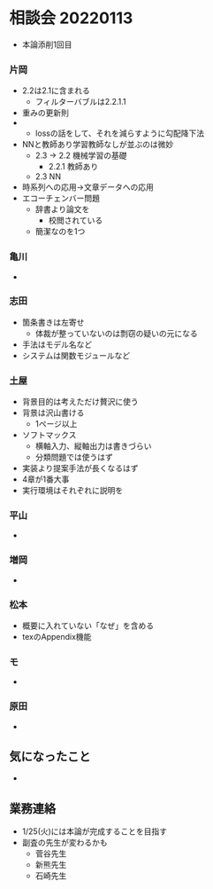 <!-- tex script for md -->
<script type="text/javascript" async src="https://cdnjs.cloudflare.com/ajax/libs/mathjax/2.7.7/MathJax.js?config=TeX-MML-AM_CHTML">
</script>
<script type="text/x-mathjax-config">
 MathJax.Hub.Config({
 tex2jax: {
 inlineMath: [['$', '$'] ],
 displayMath: [ ['$$','$$'], ["\\[","\\]"] ]
 }
 });
</script>

# 相談会 20220113
- 本論添削1回目

### 片岡
- 2.2は2.1に含まれる
    - フィルターバブルは2.2.1.1
- 重みの更新則
-           
    - lossの話をして、それを減らすように勾配降下法
- NNと教師あり学習教師なしが並ぶのは微妙
    - 2.3 -> 2.2 機械学習の基礎
        - 2.2.1 教師あり
    - 2.3 NN
- 時系列への応用->文章データへの応用
- エコーチェンバー問題
    - 辞書より論文を
        - 校閲されている
    - 簡潔なのを1つ

### 亀川
- 

### 志田
- 箇条書きは左寄せ
    - 体裁が整っていないのは剽窃の疑いの元になる
- 手法はモデル名など
- システムは関数モジュールなど

### 土屋
- 背景目的は考えただけ贅沢に使う
- 背景は沢山書ける
    - 1ページ以上
- ソフトマックス
    - 横軸入力、縦軸出力は書きづらい
    - 分類問題では使うはず
- 実装より提案手法が長くなるはず
- 4章が1番大事
- 実行環境はそれぞれに説明を

### 平山
- 

### 増岡
- 

### 松本
- 概要に入れていない「なぜ」を含める
- texのAppendix機能

### モ
- 

### 原田
- 

## 気になったこと
- 

## 業務連絡
- 1/25(火)には本論が完成することを目指す
- 副査の先生が変わるかも
    - 菅谷先生
    - 新熊先生
    - 石崎先生
